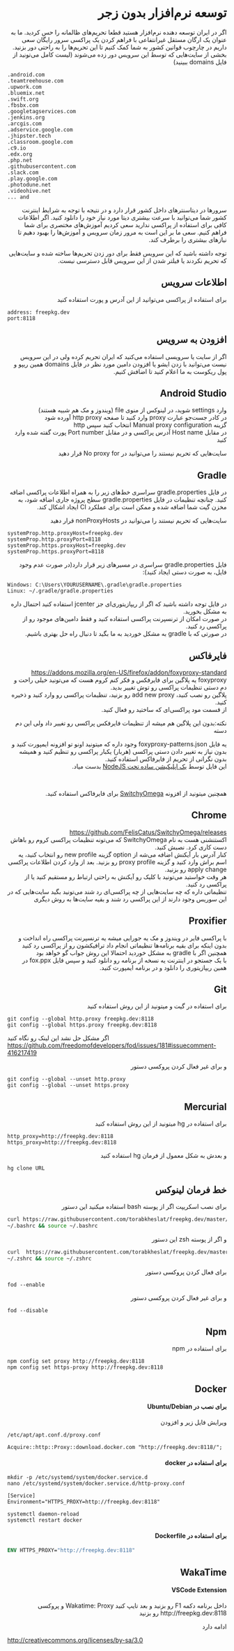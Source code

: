 
<h1 lang="fa" dir="rtl" align="right">توسعه نرم‌افزار بدون زجر</h1>
<p lang="fa" dir="rtl" align="right">اگر در ایران توسعه دهنده نرم‌افزار هستید قطعا تحریم‌های ظالمانه را حس کردید. ما به عنوان یک ارگان مستقل غیرانتفاعی با فراهم کردن یک پراکسی سرور رایگان سعی داریم در چارچوب قوانین کشور به شما کمک کنیم تا این تحریم‌ها را به راحتی دور بزنید. <br>بخشی از سایت‌هایی که توسط این سرویس دور زده می‌شوند (لیست کامل می‌تونید از فایل domains ببینید)</p>


```
.android.com
.teamtreehouse.com
.upwork.com
.bluemix.net
.swift.org
.fbsbx.com
.googletagservices.com
.jenkins.org
.arcgis.com
.adservice.google.com
.jhipster.tech
.classroom.google.com
.c9.io
.edx.org
.php.net
.githubusercontent.com
.slack.com
.play.google.com
.photodune.net
.videohive.net
... and
```

<p lang="fa" dir="rtl" align="right">سرورها در دیتاسنترهای داخل کشور قرار دارد و در نتیجه با توجه به شرایط اینترنت کشور شما می‌توانید با سرعت بیشتری دیتا مورد نیاز خود را دانلود کنید. اگر اطلاعات کافی برای استفاده از پراکسی ندارید سعی کردیم آموزش‌های مختصری برای شما فراهم کنیم. سعی ما بر این است به مرور زمان سرویس و آموزش‌ها را بهبود دهیم تا نیازهای بیشتری را برطرف کند.</p>
<p lang="fa" dir="rtl" align="right">توجه داشته باشید که این سرویس فقط برای دور زدن تحریم‌ها ساخته شده و سایت‌هایی که تحریم نکردند یا فیلتر شدن از این سرویس قابل دسترسی نیست.</p>
<h2 lang="fa" dir="rtl" align="right">اطلاعات سرویس</h2>
<p lang="fa" dir="rtl" align="right">برای استفاده از پراکسی می‌توانید از این آدرس و پورت استفاده کنید</p>

```
address: freepkg.dev
port:8118
```


<h2 lang="fa" dir="rtl" align="right">افزودن به سرویس</h2>
<p lang="fa" dir="rtl" align="right">اگر از سایت یا سرویسی استفاده می‌کنید که ایران تحریم کرده ولی در این سرویس نیست می‌توانید با زدن ایشو یا افزودن دامین مورد نظر در فایل domains همین ریپو و پول ریکوست به ما اعلام کنید تا اضافش کنیم.</p>
<h2 lang="fa" dir="rtl" align="right">Android Studio</h2>
<p lang="fa" dir="rtl" align="right">وارد settings شوید، در لینوکس از منوی file (ویندوز و مک هم شبیه هستند)<br>در کادر جست‌جو عبارت proxy وارد کنید تا صفحه http proxy آورده شود<br>گزینه Manual proxy configuration انتخاب کنید سپس http<br>در مقابل Host name آدرس پراکسی و در مقابل Port number پورت گفته شده وارد کنید</p>
<p lang="fa" dir="rtl" align="right">سایت‌هایی که تحریم نیستند را می‌توانید در No proxy for قرار دهید </p>
<h2 lang="fa" dir="rtl" align="right">Gradle</h2>
<p lang="fa" dir="rtl" align="right">در فایل gradle.properties سراسری خط‌های زیر را به همراه اطلاعات پراکسی اضافه کنید. چنانچه تنظیمات در فایل gradle.properties سطح پروژه جاری اضافه شود، به مخزن گیت‌ شما اضافه شده و ممکن است برای عملکرد CI ایجاد اشکال کند.</p>
<p lang="fa" dir="rtl" align="right">سایت‌هایی که تحریم نیستند را می‌توانید در nonProxyHosts قرار دهید </p>

```
systemProp.http.proxyHost=freepkg.dev
systemProp.http.proxyPort=8118
systemProp.https.proxyHost=freepkg.dev
systemProp.https.proxyPort=8118
```

<p lang="fa" dir="rtl" align="right">فایل gradle.properties سراسری در مسیرهای زیر قرار دارد(در صورت عدم وجود فایل، به صورت دستی ایجاد کنید):</p>

```
Windows: C:\Users\YOURUSERNAME\.gradle\gradle.properties
Linux: ~/.gradle/gradle.properties
```

<p lang="fa" dir="rtl" align="right">در فایل توجه داشته باشید که اگر از ریپازیتوری‌ای جز jcenter استفاده کنید احتمال داره به مشکل بخورید.<br>در صورت امکان از ترنسپرنت پراکسی استفاده کنید و فقط دامین‌های موجود رو از پراکسی رد کنید.<br> در صورتی که با gradle به مشکل خوردید به ما بگید تا دنبال راه حل بهتری باشیم.</p>
<h2 lang="fa" dir="rtl" align="right">فایرفاکس</h2>
<p lang="fa" dir="rtl" align="right"><a href="https://addons.mozilla.org/en-US/firefox/addon/foxyproxy-standard/">https://addons.mozilla.org/en-US/firefox/addon/foxyproxy-standard</a><br>foxyproxy یه پلاگین برای فایرفکس و  فکر کنم کروم هست که می‌تونید خیلی راحت و دم دستی تنظیمات پراکسی رو توش تغییر بدید.<br>پلاگین رو نصب کنید، add new proxy رو بزنید، تنظیمات پراکسی رو وارد کنید و ذخیره کنید.<br>از قسمت مود پراکسی‌ای که ساختید رو فعال کنید.</p>
<p lang="fa" dir="rtl" align="right">نکته:‌بدون این پلاگین هم میشه از تنظیمات فایرفکس پراکسی رو تغییر داد ولی این دم دسته</p>
<p lang="fa" dir="rtl" align="right">
  یه فایل foxyproxy-patterns.json وجود داره که میتونید اونو تو افزونه ایمپورت کنید و بدون نیاز به تغییر دادن دستی پراکسی (هربار) یکبار پراکسی رو تنظیم کنید و همیشه بدون نگرانی از تحریم از فایرفاکس استفاده کنید.<br>
  این فایل توسط <a href="https://github.com/ShahinSorkh/fod/tree/fp-pattern-creator">یک اپلیکیشن ساده تحت NodeJS</a> بدست میاد.
</p>
<br>
<p lang="fa" dir="rtl" align="right">
همچنین میتونید از افزونه <a href="https://addons.mozilla.org/en-US/firefox/addon/switchyomega/">SwitchyOmega</a> برای فایرفاکس استفاده کنید.</p>

<h2 lang="fa" dir="rtl" align="right">Chrome</h2>
<p lang="fa" dir="rtl" align="right"><a href="https://github.com/FelisCatus/SwitchyOmega/releases">https://github.com/FelisCatus/SwitchyOmega/releases</a><br>اکستنشنی هست به نام SwitchyOmega که می‌تونه تنظیمات پراکسی کروم رو باهاش دست کاری کرد. نصبش کنید.<br>کنار آدرس بار آیکنش اضافه می‌شه از option گزینه new profile رو انتخاب کنید، یه اسم براش وارد کنید و گزینه proxy profile رو بزنید. بعد از وارد کردن اطلاعات پراکسی apply change رو بزنید.<br>هر وقت خواستید می‌تونید با کلیک رو آیکنش به راحتی ارتباط رو مستقیم کنید یا از پراکسی رد کنید.<br>تنظیماتی داره که چه سایت‌هایی از چه پراکسی‌ای رد شند می‌تونید بگید سایت‌هایی که در این سوریس وجود دارند از این پراکسی رد شند و بقیه سایت‌ها به روش دیگری</p>
<h2 lang="fa" dir="rtl" align="right">Proxifier</h2>
<p lang="fa" dir="rtl" align="right">با پراکسی فایر در ویندوز و مک یه جورایی میشه یه ترنسپرنت پراکسی راه انداخت و بدون اینکه برای بقیه برنامه‌ها تنظیماتی انجام داد ترافیکشون رو از پراکسی رد کنید همچنین اگر با gradle به مشکل خوردید احتمالا این روش جواب گو خواهد بود<br>با یک جستجو در اینترنت  یه نسخه از برنامه رو دانلود کنید و سپس فایل fox.ppx در همین ریپازیتوری را دانلود و در برنامه ایمپورت کنید.</p>

<h2 lang="fa" dir="rtl" align="right">Git</h2>
<p lang="fa" dir="rtl" align="right">برای استفاده در گیت و میتونید از این روش استفاده کنید</p>

```
git config --global http.proxy freepkg.dev:8118
git config --global https.proxy freepkg.dev:8118
```
اگر مشکل حل نشد این لینک رو نگاه کنید
<https://github.com/freedomofdevelopers/fod/issues/181#issuecomment-416217419>

<p lang="fa" dir="rtl" align="right"> 
و برای غیر فعال کردن پروکسی دستور
</p>


```
git config --global --unset http.proxy
git config --global --unset https.proxy
```

<h2 lang="fa" dir="rtl" align="right">Mercurial</h2>
<p lang="fa" dir="rtl" align="right">برای استفاده در hg میتونید از این روش استفاده کنید</p>

```
http_proxy=http://freepkg.dev:8118
https_proxy=http://freepkg.dev:8118
```
<p lang="fa" dir="rtl" align="right">و بعدش به شکل معمول از فرمان hg استفاده کنید</p>

```
hg clone URL
```

<h2 lang="fa" dir="rtl" align="right">خط فرمان لینوکس</h2>
<p lang="fa" dir="rtl" align="right"> 
برای نصب اسکریپت اگر از پوسته bash استفاده میکنید این دستور 
</p>

```sh
curl https://raw.githubusercontent.com/torabkheslat/freepkg.dev/master/fodcmd/fod.sh >> \
~/.bashrc && source ~/.bashrc
```
<p lang="fa" dir="rtl" align="right"> 
و اگر از پوسته zsh این دستور
</p>

```sh
curl  https://raw.githubusercontent.com/torabkheslat/freepkg.dev/master/fodcmd/fod.sh >> \
~/.zshrc && source ~/.zshrc 
```

<p lang="fa" dir="rtl" align="right"> 
برای فعال کردن پروکسی دستور
</p>

```
fod --enable
```

<p lang="fa" dir="rtl" align="right"> 
و برای غیر فعال کردن پروکسی دستور
</p>


```
fod --disable
```

<h2 lang="fa" dir="rtl" align="right">Npm</h2>
<p lang="fa" dir="rtl" align="right">برای استفاده در npm</p>


```
npm config set proxy http://freepkg.dev:8118
npm config set https-proxy http://freepkg.dev:8118
```


<h2 lang="fa" dir="rtl" align="right">Docker</h2>
<h4 lang="fa" dir="rtl" align="right">برای نصب در Ubuntu/Debian</h4>
<p lang="fa" dir="rtl" align="right">ویرایش فایل زیر و افزودن</p>

`/etc/apt/apt.conf.d/proxy.conf`

`Acquire::http::Proxy::download.docker.com "http://freepkg.dev:8118/";`

<h4 lang="fa" dir="rtl" align="right">برای استفاده در docker</h4>

```
mkdir -p /etc/systemd/system/docker.service.d
nano /etc/systemd/system/docker.service.d/http-proxy.conf

[Service]
Environment="HTTPS_PROXY=http://freepkg.dev:8118"

systemctl daemon-reload
systemctl restart docker
```

<h4 lang="fa" dir="rtl" align="right">برای استفاده در Dockerfile</h4>

```Dockerfile
ENV HTTPS_PROXY="http://freepkg.dev:8118"
```

<h2 lang="fa" dir="rtl" align="right">WakaTime</h2>
<h4 lang="fa" dir="rtl" align="right">VSCode Extension</h4>
<p lang="fa" dir="rtl" align="right">
داخل برنامه دکمه F1 رو بزنید و بعد تایپ کنید Wakatime: Proxy و پروکسی http://freepkg.dev:8118 رو بزنید
</p>

<p lang="fa" dir="rtl" align="right">ادامه دارد</p>
<p><a href="http://creativecommons.org/licenses/by-sa/3.0/">http://creativecommons.org/licenses/by-sa/3.0</a>
